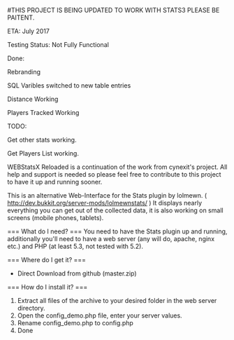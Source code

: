 #THIS PROJECT IS BEING UPDATED TO WORK WITH STATS3 PLEASE BE PAITENT.

ETA: July 2017

Testing Status: Not Fully Functional

Done:

Rebranding


SQL Varibles switched to new table entries

Distance Working

Players Tracked Working

TODO:

Get other stats working.

Get Players List working.


WEBStatsX Reloaded is a continuation of the work from cynexit's project. All help and support is needed so please feel free to contribute to this project to have it up and running sooner.


This is an alternative Web-Interface for the Stats plugin by lolmewn. ( http://dev.bukkit.org/server-mods/lolmewnstats/ )
It displays nearly everything you can get out of the collected data, it is also working on small screens (mobile phones, tablets).

=== What do I need? ===
You need to have the Stats plugin up and running,
additionally you'll need to have a web server (any will do, apache, nginx etc.) and PHP (at least 5.3, not tested with 5.2).

=== Where do I get it? ===

   * Direct Download from github (master.zip)

=== How do I install it? ===

   1. Extract all files of the archive to your desired folder in the web server directory.
   2. Open the config_demo.php file, enter your server values.
   3. Rename config_demo.php to config.php
   4. Done

